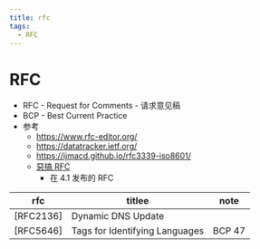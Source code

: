 ```yaml
---
title: rfc
tags:
  - RFC
---
```


# RFC

- RFC - Request for Comments - 请求意见稿
- BCP - Best Current Practice
- 参考
  - https://www.rfc-editor.org/
  - https://datatracker.ietf.org/
  - https://ijmacd.github.io/rfc3339-iso8601/
  - [惡搞 RFC](https://zh.wikipedia.org/wiki/惡搞RFC)
    - 在 4.1 发布的 RFC

| rfc       | titlee                         | note   |
| --------- | ------------------------------ | ------ |
| [RFC2136] | Dynamic DNS Update             |
| [RFC5646] | Tags for Identifying Languages | BCP 47 |
